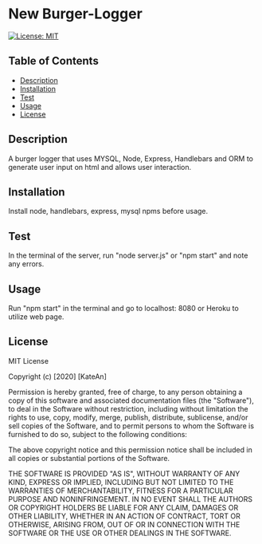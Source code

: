 # New Burger-Logger
[![License: MIT](https://img.shields.io/badge/License-MIT-yellow.svg)](https://opensource.org/licenses/MIT)


## Table of Contents
  - [Description](#description)
  - [Installation](#installation)
  - [Test](#test)
  - [Usage](#usage)
  - [License](#license)

## Description
A burger logger that uses MYSQL, Node, Express, Handlebars and ORM to generate user input on html and allows user interaction. 

## Installation 
Install node, handlebars, express, mysql npms before usage. 

## Test 
In the terminal of the server, run "node server.js" or "npm start" and note any errors.

## Usage
Run "npm start" in the terminal and go to localhost: 8080 or Heroku to utilize web page.

## License
MIT License

Copyright (c) [2020] [KateAn]

Permission is hereby granted, free of charge, to any person obtaining a copy
of this software and associated documentation files (the "Software"), to deal
in the Software without restriction, including without limitation the rights
to use, copy, modify, merge, publish, distribute, sublicense, and/or sell
copies of the Software, and to permit persons to whom the Software is
furnished to do so, subject to the following conditions:

The above copyright notice and this permission notice shall be included in all
copies or substantial portions of the Software.

THE SOFTWARE IS PROVIDED "AS IS", WITHOUT WARRANTY OF ANY KIND, EXPRESS OR
IMPLIED, INCLUDING BUT NOT LIMITED TO THE WARRANTIES OF MERCHANTABILITY,
FITNESS FOR A PARTICULAR PURPOSE AND NONINFRINGEMENT. IN NO EVENT SHALL THE
AUTHORS OR COPYRIGHT HOLDERS BE LIABLE FOR ANY CLAIM, DAMAGES OR OTHER
LIABILITY, WHETHER IN AN ACTION OF CONTRACT, TORT OR OTHERWISE, ARISING FROM,
OUT OF OR IN CONNECTION WITH THE SOFTWARE OR THE USE OR OTHER DEALINGS IN THE
SOFTWARE.